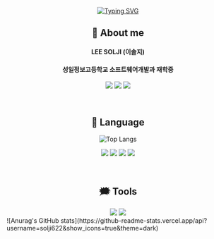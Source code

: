  <div align="center"> 
 
[![Typing SVG](https://readme-typing-svg.demolab.com?font=Russo+One&size=60&pause=1000&color=000000&center=true&vCenter=true&repeat=true&&Align=100&width=700&height=150&lines=%F0%9F%8C%8F+Hello+World!+%F0%9F%8C%8F)](https://git.io/typing-svg)
 

 
 ## 💭 About me
 <h4>LEE SOLJI (이솔지)</h4>
 <h4>성일정보고등학교 소프트웨어개발과 재학중</h4>

<a href="https://www.instagram.com/2solees/" target="_blank"><img src="https://img.shields.io/badge/2solees-43B02A?style=flat&logo=Instagram&logoColor=white"/></a>
<a href="https://adventurous-poinsettia-e3f.notion.site/d8a88e7b72764d07832a72fd2925cdda" target="_blank"><img src="https://img.shields.io/badge/Notion-000000?style=flat&logo=notion&logoColor=white"/></a>
<a href="https://solji622.tistory.com/" target="_blank"><img src="https://img.shields.io/badge/Tistory-F05A22?style=flat&logo=tistory&logoColor=white"/></a>

<br/>


 ## 💬 Language
  ![Top Langs](https://github-readme-stats.vercel.app/api/top-langs/?username=solji622&layout=compact)
 <div align="center">
  <img src="https://img.shields.io/badge/Java-007396?style=flat&logo=OpenJDK&logoColor=white"/>
  <img src="https://img.shields.io/badge/-Python-3776AB?style=flat&logo=Python&logoColor=white"/>
  <img src="https://img.shields.io/badge/-HTML-E34F26?style=flat&logo=HTML5&logoColor=white"/>
  <img src="https://img.shields.io/badge/-CSS-1572B6?style=flat&logo=CSS3&logoColor=white"/>
</div>

<br/>
<br/>



## 🗯 Tools
<div align="center">
<img src="https://img.shields.io/badge/-Eclipse%20IDE-2C2255?style=flat&logo=Eclipse%20IDE&logoColor=white"/>
 <img src="https://img.shields.io/badge/-Visual%20Studio%20Code-007ACC?style=flat&logo=Visual%20Studio%20Code&logoColor=white"/>
 </div>
</div>

</div>
</div>
![Anurag's GitHub stats](https://github-readme-stats.vercel.app/api?username=solji622&show_icons=true&theme=dark)
<br/>
<br/>

